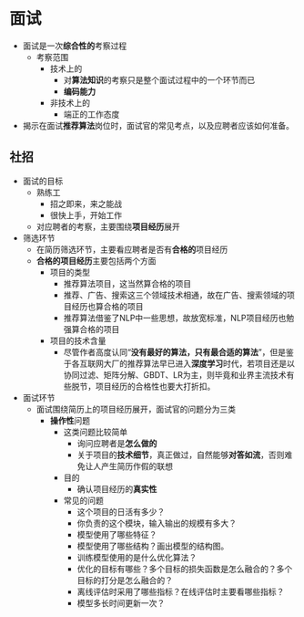 
# 面试
* 面试是一次**综合性的**考察过程
  * 考察范围
    * 技术上的
      * 对**算法知识**的考察只是整个面试过程中的一个环节而已
      * **编码能力**
    * 非技术上的
      * 端正的工作态度
* 揭示在面试**推荐算法**岗位时，面试官的常见考点，以及应聘者应该如何准备。
## 社招
* 面试的目标
  * 熟练工
    * 招之即来，来之能战
    * 很快上手，开始工作
  * 对应聘者的考察，主要围绕**项目经历**展开
* 筛选环节
  * 在简历筛选环节，主要看应聘者是否有**合格的**项目经历
  * **合格的项目经历**主要包括两个方面
    * 项目的类型
      * 推荐算法项目，这当然算合格的项目
      * 推荐、广告、搜索这三个领域技术相通，故在广告、搜索领域的项目经历也算合格的项目
      * 推荐算法借鉴了NLP中一些思想，故放宽标准，NLP项目经历也勉强算合格的项目
    * 项目的技术含量
      * 尽管作者高度认同“**没有最好的算法，只有最合适的算法**”，但是鉴于各互联网大厂的推荐算法早已进入**深度学习**时代，若项目还是以协同过滤、矩阵分解、GBDT、LR为主，则毕竟和业界主流技术有些脱节，项目经历的合格性也要大打折扣。
* 面试环节
  * 面试围绕简历上的项目经历展开，面试官的问题分为三类
    * **操作性**问题
      * 这类问题比较简单
        * 询问应聘者是**怎么做的**
        * 关于项目的**技术细节**，真正做过，自然能够**对答如流**，否则难免让人产生简历作假的联想
      * 目的
        * 确认项目经历的**真实性**
      * 常见的问题
        * 这个项目的日活有多少？
        * 你负责的这个模块，输入输出的规模有多大？
        * 模型使用了哪些特征？
        * 模型使用了哪些结构？画出模型的结构图。
        * 训练模型使用的是什么优化算法？
        * 优化的目标有哪些？多个目标的损失函数是怎么融合的？多个目标的打分是怎么融合的？
        * 离线评估时采用了哪些指标？在线评估时主要看哪些指标？
        * 模型多长时间更新一次？
